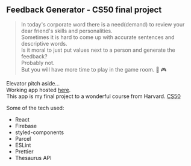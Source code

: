 ## Feedback Generator - CS50 final project

> In today's corporate word there is a need(demand) to review your dear friend's skills and personalities.  
> Sometimes it is hard to come up with accurate sentences and descriptive words.  
> Is it moral to just put values next to a person and generate the feedback?  
> Probably not.  
> But you will have more time to play in the game room. 🙌 🎮

Elevator pitch aside...  
Working app hosted [here](https://feedback-generator-21432.firebaseapp.com).  
This app is my final project to a wonderful course from Harvard. [CS50](https://cs50.harvard.edu)

Some of the tech used:

- React
- Firebase
- styled-components
- Parcel
- ESLint
- Prettier
- Thesaurus API
